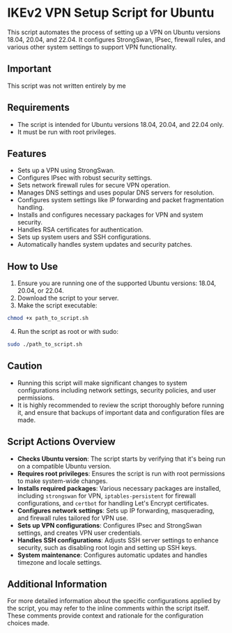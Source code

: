 # IKEv2 VPN Setup Script for Ubuntu

This script automates the process of setting up a VPN on Ubuntu versions 18.04, 20.04, and 22.04. It configures StrongSwan, IPsec, firewall rules, and various other system settings to support VPN functionality.

## Important
This script was not written entirely by me

## Requirements

- The script is intended for Ubuntu versions 18.04, 20.04, and 22.04 only.
- It must be run with root privileges.

## Features

- Sets up a VPN using StrongSwan.
- Configures IPsec with robust security settings.
- Sets network firewall rules for secure VPN operation.
- Manages DNS settings and uses popular DNS servers for resolution.
- Configures system settings like IP forwarding and packet fragmentation handling.
- Installs and configures necessary packages for VPN and system security.
- Handles RSA certificates for authentication.
- Sets up system users and SSH configurations.
- Automatically handles system updates and security patches.

## How to Use

1. Ensure you are running one of the supported Ubuntu versions: 18.04, 20.04, or 22.04.
2. Download the script to your server.
3. Make the script executable:
```bash
chmod +x path_to_script.sh
```
4. Run the script as root or with sudo:
```bash
sudo ./path_to_script.sh
```


## Caution

- Running this script will make significant changes to system configurations including network settings, security policies, and user permissions.
- It is highly recommended to review the script thoroughly before running it, and ensure that backups of important data and configuration files are made.

## Script Actions Overview

- **Checks Ubuntu version**: The script starts by verifying that it's being run on a compatible Ubuntu version.
- **Requires root privileges**: Ensures the script is run with root permissions to make system-wide changes.
- **Installs required packages**: Various necessary packages are installed, including `strongswan` for VPN, `iptables-persistent` for firewall configurations, and `certbot` for handling Let's Encrypt certificates.
- **Configures network settings**: Sets up IP forwarding, masquerading, and firewall rules tailored for VPN use.
- **Sets up VPN configurations**: Configures IPsec and StrongSwan settings, and creates VPN user credentials.
- **Handles SSH configurations**: Adjusts SSH server settings to enhance security, such as disabling root login and setting up SSH keys.
- **System maintenance**: Configures automatic updates and handles timezone and locale settings.

## Additional Information

For more detailed information about the specific configurations applied by the script, you may refer to the inline comments within the script itself. These comments provide context and rationale for the configuration choices made.
